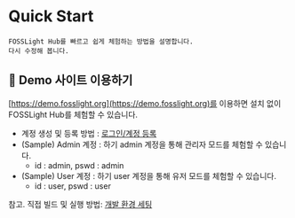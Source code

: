 # Quick Start
```note
FOSSLight Hub를 빠르고 쉽게 체험하는 방법을 설명합니다.
다시 수정해 봅니다.
```

## 🔆 Demo 사이트 이용하기
[https://demo.fosslight.org](https://demo.fosslight.org)를 이용하면 설치 없이 FOSSLight Hub를 체험할 수 있습니다. 
- 계정 생성 및 등록 방법 : [로그인/계정 등록](../menu/1_sign.md)
- (Sample) Admin 계정 : 하기 admin 계정을 통해 관리자 모드를 체험할 수 있습니다.
    - id : admin, pswd : admin
- (Sample) User 계정 : 하기 user 계정을 통해 유저 모드를 체험할 수 있습니다.
    - id : user, pswd : user

참고. 직접 빌드 및 실행 방법: [개발 환경 세팅](../advanced/1_developer.md)

